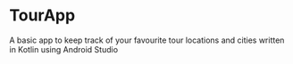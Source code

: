 # TourApp
A basic app to keep track of your favourite tour locations and cities written in Kotlin using Android Studio

